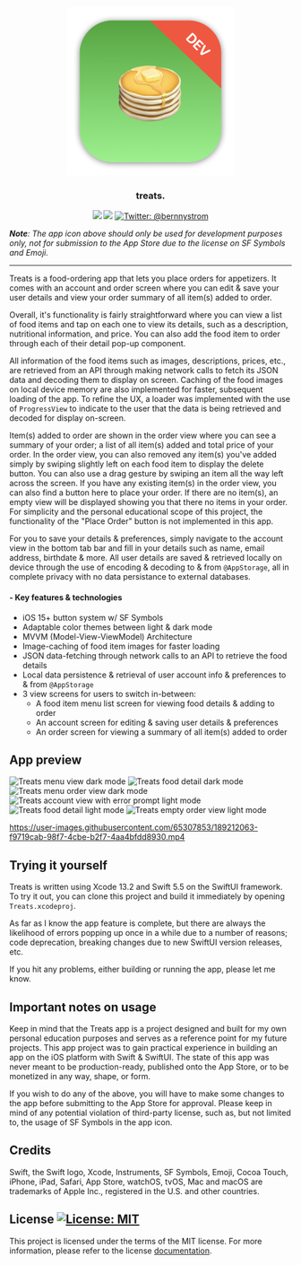 <p align="center">
    <img src="./Treats/Assets.xcassets/AppIcon.appiconset/mac512.png" alt="Treats app icon" width="300" maxHeight="171" />
</p>

<h3 align="center">treats.</h3>

<p align="center">
    <img src="https://img.shields.io/badge/iOS-15.0+-blue.svg" />
    <img src="https://img.shields.io/badge/Swift-5.5-orange.svg" />
    <a href="https://twitter.com/bernnystrom">
        <img src="https://img.shields.io/badge/Contact-@bernnystrom-lightgrey.svg?style=flat" alt="Twitter: @bernnystrom" />
    </a>
</p>

  ***Note**: The app icon above should only be used for development purposes only, not for submission to the App Store due to the license on SF Symbols and Emoji.*

 <hr />

Treats is a food-ordering app that lets you place orders for appetizers. It comes with an account and order screen where you can edit & save your user details and view your order summary of all item(s) added to order.

Overall, it's functionality is fairly straightforward where you can view a list of food items and tap on each one to view its details, such as a description, nutritional information, and price. You can also add the food item to order through each of their detail pop-up component.

All information of the food items such as images, descriptions, prices, etc., are retrieved from an API through making network calls to fetch its JSON data and decoding them to display on screen. Caching of the food images on local device memory are also implemented for faster, subsequent loading of the app. To refine the UX, a loader was implemented with the use of `ProgressView` to indicate to the user that the data is being retrieved and decoded for display on-screen.

Item(s) added to order are shown in the order view where you can see a summary of your order; a list of all item(s) added and total price of your order. In the order view, you can also removed any item(s) you've added simply by swiping slightly left on each food item to display the delete button. You can also use a drag gesture by swiping an item all the way left across the screen. If you have any existing item(s) in the order view, you can also find a button here to place your order. If there are no item(s), an empty view will be displayed showing you that there no items in your order. For simplicity and the personal educational scope of this project, the functionality of the "Place Order" button is not implemented in this app.

For you to save your details & preferences, simply navigate to the account view in the bottom tab bar and fill in your details such as name, email address, birthdate & more. All user details are saved & retrieved locally on device through the use of encoding & decoding to & from `@AppStorage`, all in complete privacy with no data persistance to external databases.

#### - Key features & technologies

* iOS 15+ button system w/ SF Symbols
* Adaptable color themes between light & dark mode
* MVVM (Model-View-ViewModel) Architecture
* Image-caching of food item images for faster loading
* JSON data-fetching through network calls to an API to retrieve the food details
* Local data persistence & retrieval of user account info & preferences to & from `@AppStorage`   
* 3 view screens for users to switch in-between: 
    * A food item menu list screen for viewing food details & adding to order
    * An account screen for editing & saving user details & preferences
    * An order screen for viewing a summary of all item(s) added to order

## App preview

<p>
    <img src="https://user-images.githubusercontent.com/65307853/189208884-5cb671ac-4fcb-404b-85c2-773635d59552.png" alt="Treats menu view dark mode" width="250">
    <img src="https://user-images.githubusercontent.com/65307853/189209765-b8518991-8bf0-40c2-9e8d-ca57344cc5d0.png" alt="Treats food detail dark mode" width="250">
    <img src="https://user-images.githubusercontent.com/65307853/189209395-3bf9eb4b-eff8-49e2-bb9f-c135f3e6b37a.png" alt="Treats menu order view dark mode" width="250">
    <img src="https://user-images.githubusercontent.com/65307853/189211353-23396111-6466-4c22-9e88-f495f19f4093.png" alt="Treats account view with error prompt light mode" width="250">
    <img src="https://user-images.githubusercontent.com/65307853/189211094-dbab0de7-df4a-4b65-9c7f-caee90cc5422.png" alt="Treats food detail light mode" width="250">
    <img src="https://user-images.githubusercontent.com/65307853/189211546-b9bc71ea-7404-4168-9929-af15d1700d16.png" alt="Treats empty order view light mode" width="250">
</p>

https://user-images.githubusercontent.com/65307853/189212063-f9719cab-98f7-4cbe-b2f7-4aa4bfdd8930.mp4

## Trying it yourself

Treats is written using Xcode 13.2 and Swift 5.5 on the SwiftUI framework. To try it out, you can clone this project and build it immediately by opening `Treats.xcodeproj`.

As far as I know the app feature is complete, but there are always the likelihood of errors popping up once in a while due to a number of reasons; code deprecation, breaking changes due to new SwiftUI version releases, etc. 

If you hit any problems, either building or running the app, please let me know.

## Important notes on usage

Keep in mind that the Treats app is a project designed and built for my own personal education purposes and serves as a reference point for my future projects. This app project was to gain practical experience in building an app on the iOS platform with Swift & SwiftUI. The state of this app was never meant to be production-ready, published onto the App Store, or to be monetized in any way, shape, or form.

If you wish to do any of the above, you will have to make some changes to the app before submitting to the App Store for approval. Please keep in mind of any potential violation of third-party license, such as, but not limited to, the usage of SF Symbols in the app icon.

## Credits

Swift, the Swift logo, Xcode, Instruments, SF Symbols, Emoji, Cocoa Touch, iPhone, iPad, Safari, App Store, watchOS, tvOS, Mac and macOS are trademarks of Apple Inc., registered in the U.S. and other countries.

## License <a aria-label="Treats is free to use" href="https://choosealicense.com/licenses/mit/" target="_blank"><img alt="License: MIT" src="https://img.shields.io/badge/License-MIT-success.svg?style=flat-square&color=33CC12" target="_blank" /></a>

This project is licensed under the terms of the MIT license. For more information, please refer to the license [documentation](LICENSE).
